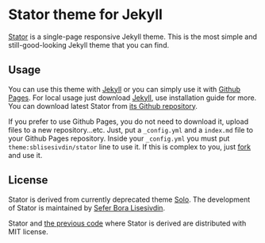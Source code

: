 # Stator theme for Jekyll

[Stator](http://sblisesivdin.github.io/stator) is a single-page responsive Jekyll theme. This is the most simple and still-good-looking Jekyll theme that you can find.

## Usage

You can use this theme with [Jekyll](http://jekyllrb.com/) or you can simply use it with [Github Pages](https://pages.github.com).
For local usage just download [Jekyll](http://jekyllrb.com/), use installation guide for more. You can download latest Stator from [its Github repository](https://github.com/sblisesivdin/stator).

If you prefer to use Github Pages, you do not need to download it, upload files to a new repository...etc. Just, put a `_config.yml` and a `index.md` file to your Github Pages repository. Inside your `_config.yml` you must put `theme:sblisesivdin/stator` line to use it. If this is complex to you, just [fork](https://docs.github.com/en/get-starter/quickstart/fork-a-repo) and use it.

## License

Stator is derived from currently deprecated theme [Solo](http://github.com/chibicode/solo). The development of Stator is maintained by [Sefer Bora Lisesivdin](https://lrgresearch.org/bora).

Stator and [the previous code](http://github.com/chibicode/solo) where Stator is derived are distributed with MIT license.


